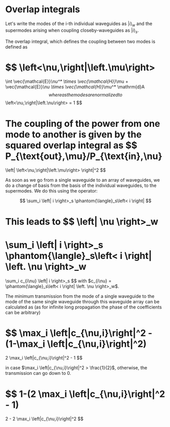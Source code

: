 # Overlap integrals

Let's write the modes of the i-th individual waveguides as $\left| i \right>_w$
and
the supermodes arising when coupling closeby-waveguides as $\left| i \right>_s$.

The overlap integral, which defines the coupling between two modes is defined as

$$
\left<\nu\,\right|\left.\mu\right>
=
\int \vec{\mathcal{E}}_\nu^* \times \vec{\mathcal{H}}_\mu
     +
     \vec{\mathcal{E}}_\nu \times \vec{\mathcal{H}}_\mu^*
\mathrm{d}A
$$
whereas the modes are normalized to
$$
\left<\nu\,\right|\left.\nu\right> = 1
$$

The coupling of the power from one mode to another is given by the squared overlap integral as
$$
P_{\text{out},\mu}/P_{\text{in},\nu}
=
\left| \left<\nu\,\right|\left.\mu\right> \right|^2
$$

As soon as we go from a single waveguide to an array of waveguides,
we do a change of basis from the basis of the individual waveguides, to the supermodes.
We do this using the operator:

$$
\sum_i \left| i \right>_s \phantom{\langle}_s\left< i \right|
$$

This leads to
$$
\left| \nu \right>_w
=
\sum_i \left| i \right>_s \phantom{\langle}_s\left< i \right| \left. \nu \right>_w
=
\sum_i c_{i\nu} \left| i \right>_s
$$
with $c_{i\nu} = \phantom{\langle}_s\left< i \right| \left. \nu \right>_w$.

The minimum transmission from the mode of a single waveguide to the mode of the same single waveguide  through this waveguide array can be calculated as (as for infinite long propagation the phase of the coefficients can be arbitrary)

$$
\max_i \left|c_{\nu,i}\right|^2 - (1-\max_i \left|c_{\nu,i}\right|^2)
=
2 \max_i \left|c_{\nu,i}\right|^2 - 1
$$

in case $\max_i \left|c_{\nu,i}\right|^2 > \frac{1}{2}$, otherwise, the transmission can go down to $0$.

$$
1-(2 \max_i \left|c_{\nu,i}\right|^2 - 1)
=
2 - 2 \max_i \left|c_{\nu,i}\right|^2
$$
